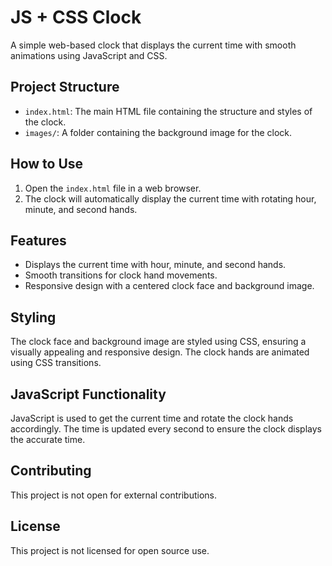 # JS + CSS Clock

A simple web-based clock that displays the current time with smooth animations using JavaScript and CSS.

## Project Structure

- `index.html`: The main HTML file containing the structure and styles of the clock.
- `images/`: A folder containing the background image for the clock.

## How to Use

1. Open the `index.html` file in a web browser.
2. The clock will automatically display the current time with rotating hour, minute, and second hands.

## Features

- Displays the current time with hour, minute, and second hands.
- Smooth transitions for clock hand movements.
- Responsive design with a centered clock face and background image.

## Styling

The clock face and background image are styled using CSS, ensuring a visually appealing and responsive design. The clock hands are animated using CSS transitions.

## JavaScript Functionality

JavaScript is used to get the current time and rotate the clock hands accordingly. The time is updated every second to ensure the clock displays the accurate time.

## Contributing

This project is not open for external contributions.

## License

This project is not licensed for open source use.

